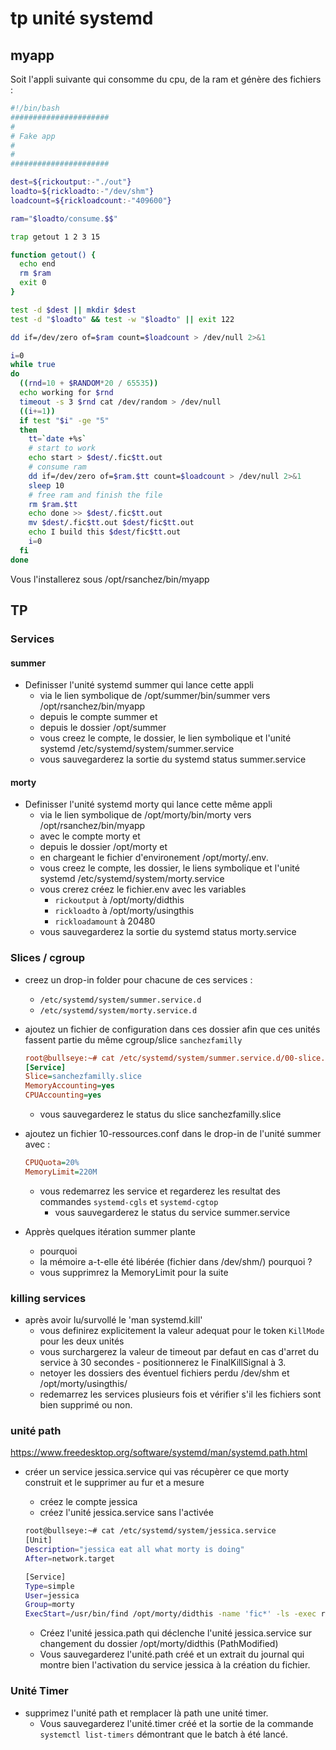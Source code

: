 # tp unité systemd

## myapp

Soit l'appli suivante qui consomme du cpu, de la ram et génère des fichiers :

```bash
#!/bin/bash
######################
#
# Fake app
#
#
######################

dest=${rickoutput:-"./out"}
loadto=${rickloadto:-"/dev/shm"}
loadcount=${rickloadcount:-"409600"}

ram="$loadto/consume.$$"

trap getout 1 2 3 15

function getout() {
  echo end
  rm $ram
  exit 0
}

test -d $dest || mkdir $dest
test -d "$loadto" && test -w "$loadto" || exit 122

dd if=/dev/zero of=$ram count=$loadcount > /dev/null 2>&1

i=0
while true
do
  ((rnd=10 + $RANDOM*20 / 65535))
  echo working for $rnd
  timeout -s 3 $rnd cat /dev/random > /dev/null
  ((i+=1))
  if test "$i" -ge "5"
  then
    tt=`date +%s`
    # start to work
    echo start > $dest/.fic$tt.out
    # consume ram
    dd if=/dev/zero of=$ram.$tt count=$loadcount > /dev/null 2>&1
    sleep 10
    # free ram and finish the file
    rm $ram.$tt
    echo done >> $dest/.fic$tt.out
    mv $dest/.fic$tt.out $dest/fic$tt.out
    echo I build this $dest/fic$tt.out
    i=0
  fi
done
```

Vous l'installerez sous /opt/rsanchez/bin/myapp

## TP

### Services

#### summer

- Definisser l'unité systemd summer qui lance cette appli
  - via le lien symbolique de /opt/summer/bin/summer vers /opt/rsanchez/bin/myapp
  - depuis le compte summer et
  - depuis le dossier /opt/summer
  - vous creez le compte, le dossier, le lien symbolique et l'unité systemd /etc/systemd/system/summer.service
  - vous sauvegarderez la sortie du systemd status summer.service

#### morty

- Definisser l'unité systemd morty qui lance cette même appli
  - via le lien symbolique de /opt/morty/bin/morty vers /opt/rsanchez/bin/myapp
  - avec le compte morty et
  - depuis le dossier /opt/morty et
  - en chargeant le fichier d'environement /opt/morty/.env.
  - vous creez le compte, les dossier, le liens symbolique et l'unité systemd /etc/systemd/system/morty.service
  - vous crerez créez le fichier.env avec les variables
    - `rickoutput` à /opt/morty/didthis
    - `rickloadto` à /opt/morty/usingthis
    - `rickloadamount` à 20480
  - vous sauvegarderez la sortie du systemd status morty.service

### Slices / cgroup

- creez un drop-in folder pour chacune de ces services :
  - `/etc/systemd/system/summer.service.d`
  - `/etc/systemd/system/morty.service.d`
- ajoutez un fichier de configuration dans ces dossier afin que ces unités fassent partie du même cgroup/slice `sanchezfamilly`

  ```ini
  root@bullseye:~# cat /etc/systemd/system/summer.service.d/00-slice.conf 
  [Service]
  Slice=sanchezfamilly.slice
  MemoryAccounting=yes
  CPUAccounting=yes
  ```

  - vous sauvegarderez le status du slice sanchezfamilly.slice
- ajoutez un fichier 10-ressources.conf dans le drop-in de l'unité summer avec :

  ```ini
  CPUQuota=20%
  MemoryLimit=220M
  ```

  - vous redemarrez les service et regarderez les resultat des commandes  `systemd-cgls` et `systemd-cgtop`
    - vous sauvegarderez le status du service summer.service
- Apprès quelques itération summer plante
  - pourquoi
  - la mémoire a-t-elle été libérée (fichier dans /dev/shm/) pourquoi ?
  - vous supprimrez la MemoryLimit pour la suite

### killing services

- après avoir lu/survollé le 'man systemd.kill'
  - vous definirez explicitement la valeur adequat pour le token `KillMode` pour les deux unités
  - vous surchargerez la valeur de timeout par defaut en cas d'arret du service à 30 secondes - positionnerez le FinalKillSignal à 3.
  - netoyer les dossiers des éventuel fichiers perdu /dev/shm et /opt/morty/usingthis/
  - redemarrez les services plusieurs fois et vérifier s'il les fichiers sont bien supprimé ou non.

### unité path

<https://www.freedesktop.org/software/systemd/man/systemd.path.html>

- créer un service jessica.service qui vas récupèrer ce que morty construit et le supprimer au fur et a mesure
  - créez le compte jessica
  - créez l'unité jessica.service sans l'activée

  ```bash
  root@bullseye:~# cat /etc/systemd/system/jessica.service
  [Unit]
  Description="jessica eat all what morty is doing"
  After=network.target

  [Service]
  Type=simple
  User=jessica
  Group=morty
  ExecStart=/usr/bin/find /opt/morty/didthis -name 'fic*' -ls -exec rm {} \;
  ```

  - Créez l'unité jessica.path qui déclenche l'unité jessica.service sur changement du dossier /opt/morty/didthis (PathModified)
  - Vous sauvegarderez l'unité.path créé et un extrait du journal qui montre bien l'activation du service jessica à la création du fichier.

### Unité Timer

- supprimez l'unité path et remplacer là path une unité timer.
  - Vous sauvegarderez l'unité.timer créé et la sortie de  la commande `systemctl list-timers` démontrant que le batch à été lancé.
